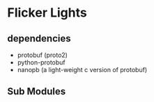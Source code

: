 # Flicker Lights

## dependencies

- protobuf (proto2)
- python-protobuf
- nanopb (a light-weight c version of protobuf)

## Sub Modules
